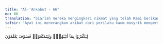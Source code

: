 ```yaml
---
title: "Al-'Ankabut - 66"
no: 66
translation: "biarlah mereka mengingkari nikmat yang telah Kami berikan kepada mereka dan silakan mereka (hidup) bersenang-senang (dalam kekafiran). Maka kelak mereka akan mengetahui (akibat perbuatannya). "
tafsir: "Ayat ini menerangkan akibat dari perilaku kaum musyrik mempersekutukan Allah sesudah mereka diselamatkan dari bencana, dan merupakan ancaman atas kekafiran mereka kepada nikmat-Nya. Pada ayat yang lalu, Allah menerangkan bahwa setelah mereka selamat, tiba-tiba mereka kembali mempersekutukan-Nya, maka timbullah pertanyaan kenapa Ia menyelamatkan mereka dari bahaya tenggelam itu? Kenapa kapal itu beserta semua penumpangnya tidak dibiarkan tenggelam ke dasar laut, sehingga selesailah persoalan mereka?\n\nJawabannya adalah bahwa wajar kalau Allah Yang Maha Pengasih lagi Maha Penyayang itu memperkenankan doa dari hamba-Nya yang memohon dengan tulus ikhlas. Mereka diselamatkan adalah sebagai ujian bagi keimanan mereka; apakah mereka akan tetap dalam keimanan itu atau akan musyrik kembali.\n\nTernyata ujian ini tidak membawa hasil. Sesudah diselamatkan Allah, mereka musyrik kembali. Mereka bersikap demikian karena kemusyrikan telah berurat dan berakar dalam jiwa mereka. Hal itu mengakibatkan mereka kafir kepada nikmat Allah yang telah menyelamatkan mereka dari bencana tenggelam dalam laut dan membuat mereka hidup bersenang-senang dalam kekafiran. Oleh karena itu, Allah mengancam mereka dengan mengatakan bahwa kelak mereka akan mengetahui akibat dari perbuatan itu.\n\nKalimat \"maka kelak mereka akan mengetahui (akibat perbuatan mereka)\" ini mempunyai nada ancaman kepada orang-orang musyrik, karena tanda-tanda kekuasaan dan keesaan Allah serta nikmat yang telah dilimpahkan kepada mereka, tidak dapat meyakinkan mereka, bahkan menambah keingkaran mereka. Seakan-akan dikatakan kepada mereka, \"Apabila mereka lalai dan tidak mengubah tindak tanduk mereka, mereka akan mengetahui dengan yakin bahwa azab yang dijanjikan itu pasti menimpa mereka.\" Apabila azab itu telah menimpa mereka, maka semua pintu tobat telah tertutup bagi mereka."
---
```


لِيَكْفُرُوْا بِمَآ اٰتَيْنٰهُمْۙ وَلِيَتَمَتَّعُوْاۗ فَسَوْفَ يَعْلَمُوْنَ
